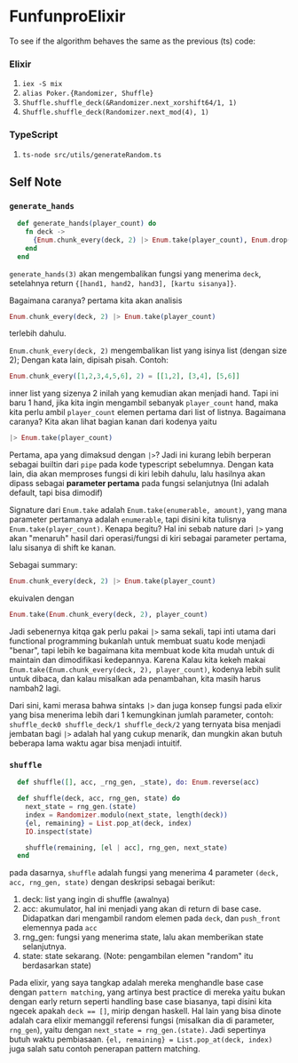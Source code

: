 # FunfunproElixir
To see if the algorithm behaves the same as the previous (ts) code:

### Elixir
1. `iex -S mix`
2. `alias Poker.{Randomizer, Shuffle}`
3. `Shuffle.shuffle_deck(&Randomizer.next_xorshift64/1, 1)`
4. `Shuffle.shuffle_deck(Randomizer.next_mod(4), 1)`

### TypeScript
1. `ts-node src/utils/generateRandom.ts`


## Self Note

### `generate_hands`
```elixir
  def generate_hands(player_count) do
    fn deck ->
      {Enum.chunk_every(deck, 2) |> Enum.take(player_count), Enum.drop(deck, player_count * 2)}
    end
  end
```

`generate_hands(3)` akan mengembalikan fungsi yang menerima `deck`, setelahnya return `{[hand1, hand2, hand3], [kartu sisanya]}`.


Bagaimana caranya? pertama kita akan analisis
```elixir
Enum.chunk_every(deck, 2) |> Enum.take(player_count)
```

terlebih dahulu.

`Enum.chunk_every(deck, 2)` mengembalikan list yang isinya list (dengan size 2); Dengan kata lain, dipisah pisah. Contoh: 
```elixir
Enum.chunk_every([1,2,3,4,5,6], 2) = [[1,2], [3,4], [5,6]]
```
inner list yang sizenya 2 inilah yang kemudian akan menjadi hand. Tapi ini baru 1 hand, jika kita ingin mengambil sebanyak `player_count` hand, maka kita perlu ambil `player_count` elemen pertama dari list of listnya. Bagaimana caranya? Kita akan lihat bagian kanan dari kodenya yaitu
```elixir
|> Enum.take(player_count)
```

Pertama, apa yang dimaksud dengan `|>`? Jadi ini kurang lebih berperan sebagai builtin dari `pipe` pada kode typescript sebelumnya. Dengan kata lain, dia akan memproses fungsi di kiri lebih dahulu, lalu hasilnya akan dipass sebagai **parameter pertama** pada fungsi selanjutnya (Ini adalah default, tapi bisa dimodif)

Signature dari `Enum.take` adalah `Enum.take(enumerable, amount)`, yang mana parameter pertamanya adalah `enumerable`, tapi disini kita tulisnya `Enum.take(player_count)`. Kenapa begitu? Hal ini sebab nature dari `|>` yang akan "menaruh" hasil dari operasi/fungsi di kiri sebagai parameter pertama, lalu sisanya di shift ke kanan.

Sebagai summary:
```elixir
Enum.chunk_every(deck, 2) |> Enum.take(player_count)
```
ekuivalen dengan

```elixir
Enum.take(Enum.chunk_every(deck, 2), player_count)
```

Jadi sebenernya kitqa gak perlu pakai `|>` sama sekali, tapi inti utama dari functional programming bukanlah untuk membuat suatu kode menjadi "benar", tapi lebih ke bagaimana kita membuat kode kita mudah untuk di maintain dan dimodifikasi kedepannya. Karena Kalau kita kekeh makai `Enum.take(Enum.chunk_every(deck, 2), player_count)`, kodenya lebih sulit untuk dibaca, dan kalau misalkan ada penambahan, kita masih harus nambah2 lagi. 

Dari sini, kami merasa bahwa sintaks `|>` dan juga konsep fungsi pada elixir yang bisa menerima lebih dari 1 kemungkinan jumlah parameter, contoh: `shuffle_deck0 shuffle_deck/1 shuffle_deck/2` yang ternyata bisa menjadi jembatan bagi `|>` adalah hal yang cukup menarik, dan mungkin akan butuh beberapa lama waktu agar bisa menjadi intuitif.


### `shuffle`
```elixir
  def shuffle([], acc, _rng_gen, _state), do: Enum.reverse(acc)

  def shuffle(deck, acc, rng_gen, state) do
    next_state = rng_gen.(state)
    index = Randomizer.modulo(next_state, length(deck))
    {el, remaining} = List.pop_at(deck, index)
    IO.inspect(state)

    shuffle(remaining, [el | acc], rng_gen, next_state)
  end
```

pada dasarnya, `shuffle` adalah fungsi yang menerima 4 parameter `(deck, acc, rng_gen, state)` dengan deskripsi sebagai berikut:
1. deck: list yang ingin di shuffle (awalnya)
2. acc: akumulator, hal ini menjadi yang akan di return di base case. Didapatkan dari mengambil random elemen pada `deck`, dan `push_front` elemennya pada `acc`
3. rng_gen: fungsi yang menerima state, lalu akan memberikan state selanjutnya. 
4. state: state sekarang. (Note: pengambilan elemen "random" itu berdasarkan state)

Pada elixir, yang saya tangkap adalah mereka menghandle base case dengan `pattern matching`, yang artinya best practice di mereka yaitu bukan dengan early return seperti handling base case biasanya, tapi disini kita ngecek apakah `deck == []`, mirip dengan haskell. Hal lain yang bisa dinote adalah cara elixir memanggil referensi fungsi (misalkan dia di parameter, `rng_gen`), yaitu dengan `next_state = rng_gen.(state)`. Jadi sepertinya butuh waktu pembiasaan. `{el, remaining} = List.pop_at(deck, index)` juga salah satu contoh penerapan pattern matching.